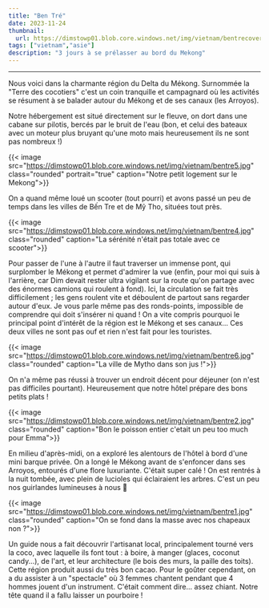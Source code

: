 ```yaml
---
title: "Ben Tré"
date: 2023-11-24
thumbnail:
  url: https://dimstowp01.blob.core.windows.net/img/vietnam/bentrecover.jpg
tags: ["vietnam","asie"]
description: "3 jours à se prélasser au bord du Mekong"
---
```

---

Nous voici dans la charmante région du Delta du Mékong. Surnommée la "Terre des cocotiers" c'est un coin tranquille et campagnard où les activités se résument à se balader autour du Mékong et de ses canaux (les Arroyos).

Notre hébergement est situé directement sur le fleuve, on dort dans une cabane sur pilotis, bercés par le bruit de l'eau (bon, et celui des bateaux avec un moteur plus bruyant qu'une moto mais heureusement ils ne sont pas nombreux !)

{{< image src="https://dimstowp01.blob.core.windows.net/img/vietnam/bentre5.jpg" class="rounded" portrait="true" caption="Notre petit logement sur le Mekong">}}

On a quand même loué un scooter (tout pourri) et avons passé un peu de temps dans les villes de Bến Tre et de Mỹ Tho, situées tout près.

{{< image src="https://dimstowp01.blob.core.windows.net/img/vietnam/bentre4.jpg" class="rounded" caption="La sérénité n'était pas totale avec ce scooter">}}

 Pour passer de l'une à l'autre il faut traverser un immense pont, qui surplomber le Mékong et permet d'admirer la vue (enfin, pour moi qui suis à l'arrière, car Dim devait rester ultra vigilant sur la route qu'on partage avec des énormes camions qui roulent à fond). Ici, la circulation se fait très difficilement ; les gens roulent vite et déboulent de partout sans regarder autour d'eux. Je vous parle même pas des ronds-points, impossible de comprendre qui doit s'insérer ni quand !
On a vite compris pourquoi le principal point d'intérêt de la région est le Mékong et ses canaux... Ces deux villes ne sont pas ouf et rien n'est fait pour les touristes.

{{< image src="https://dimstowp01.blob.core.windows.net/img/vietnam/bentre6.jpg" class="rounded" caption="La ville de Mytho dans son jus !">}}

On n'a même pas réussi à trouver un endroit décent pour déjeuner (on n'est pas difficiles pourtant). Heureusement que notre hôtel prépare des bons petits plats !

{{< image src="https://dimstowp01.blob.core.windows.net/img/vietnam/bentre2.jpg" class="rounded" caption="Bon le poisson entier c'etait un peu too much pour Emma">}}

En milieu d'après-midi, on a exploré les alentours de l'hôtel à bord d'une mini barque privée. On a longé le Mékong avant de s'enfoncer dans ses Arroyos, entourés d'une flore luxuriante. C'était super calé ! On est rentrés à la nuit tombée, avec plein de lucioles qui éclairaient les arbres. C'est un peu nos guirlandes lumineuses à nous 🎄

{{< image src="https://dimstowp01.blob.core.windows.net/img/vietnam/bentre1.jpg" class="rounded" caption="On se fond dans la masse avec nos chapeaux non ?">}}

Un guide nous a fait découvrir l'artisanat local, principalement tourné vers la coco, avec laquelle ils font tout : à boire, à manger (glaces, coconut candy...), de l'art, et leur architecture (le bois des murs, la paille des toits).
Cette région produit aussi du très bon cacao. Pour le goûter cependant, on a du assister à un "spectacle" où 3 femmes chantent pendant que 4 hommes jouent d'un instrument. C'était comment dire... assez chiant. Notre tête quand il a fallu laisser un pourboire !
